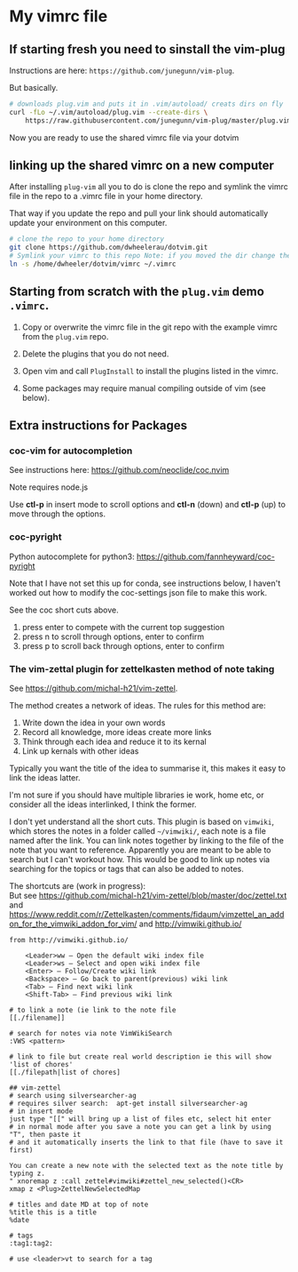 # My vimrc file
## If starting fresh you need to sinstall the vim-plug  
Instructions are here: `https://github.com/junegunn/vim-plug`.  

But basically.  
```bash  
# downloads plug.vim and puts it in .vim/autoload/ creats dirs on fly
curl -fLo ~/.vim/autoload/plug.vim --create-dirs \
    https://raw.githubusercontent.com/junegunn/vim-plug/master/plug.vim
```

Now you are ready to use the shared vimrc file via your dotvim  

## linking up the shared vimrc on a new computer  
After installing `plug-vim` all you to do is clone the repo and symlink the
vimrc file in the repo to a .vimrc file in your home directory.  

That way if you update the repo and pull your link should automatically update
your environment on this computer.  

```bash  
# clone the repo to your home directory  
git clone https://github.com/dwheelerau/dotvim.git
# Symlink your vimrc to this repo Note: if you moved the dir change the path 
ln -s /home/dwheeler/dotvim/vimrc ~/.vimrc
```  

## Starting from scratch with the `plug.vim` demo `.vimrc`.  
1. Copy or overwrite the vimrc file in the git repo with the example vimrc from
the `plug.vim` repo.

2. Delete the plugins that you do not need.  

3. Open vim and call `PlugInstall` to install the plugins listed in the vimrc.  

4. Some packages may require manual compiling outside of vim (see below).  

## Extra instructions for Packages  

### coc-vim for autocompletion  
See instructions here: https://github.com/neoclide/coc.nvim 

Note requires node.js  

Use **ctl-p** in insert mode to scroll options and **ctl-n** (down) and **ctl-p** (up) to
move through the options.  

### coc-pyright  
Python autocomplete for python3: https://github.com/fannheyward/coc-pyright  

Note that I have not set this up for conda, see instructions below, I haven't
worked out how to modify the coc-settings json file to make this work.  

See the coc short cuts above.  

1. press enter to compete with the current top suggestion
2. press <ctl>n to scroll through options, enter to confirm
2. press <ctl>p to scroll back through options, enter to confirm

### The vim-zettal plugin for zettelkasten method of note taking  
See https://github.com/michal-h21/vim-zettel.  

The method creates a network of ideas. The rules for this method are:  
1. Write down the idea in your own words  
2. Record all knowledge, more ideas create more links
3. Think through each idea and reduce it to its kernal
4. Link up kernals with other ideas

Typically you want the title of the idea to summarise it, this makes it easy to link the ideas latter.  

I'm not sure if you should have multiple libraries ie work, home etc, or consider all the ideas interlinked, I think the former.  

I don't yet understand all the short cuts. This plugin is based on `vimwiki`, which stores the notes in a folder called `~/vimwiki/`, each note is a file named after the link. You can link notes together by linking to the file of the note that you want to reference. Apparently you are meant to be able to search but I can't workout how. This would be good to link up notes via searching for the topics or tags that can also be added to notes.  

The shortcuts are (work in progress):   
But see https://github.com/michal-h21/vim-zettel/blob/master/doc/zettel.txt
and https://www.reddit.com/r/Zettelkasten/comments/fidaum/vimzettel_an_addon_for_the_vimwiki_addon_for_vim/
and http://vimwiki.github.io/  

```
from http://vimwiki.github.io/

    <Leader>ww – Open the default wiki index file
    <Leader>ws – Select and open wiki index file
    <Enter> – Follow/Create wiki link
    <Backspace> – Go back to parent(previous) wiki link
    <Tab> – Find next wiki link
    <Shift-Tab> – Find previous wiki link

# to link a note (ie link to the note file
[[./filename]]

# search for notes via note VimWikiSearch
:VWS <pattern>

# link to file but create real world description ie this will show 'list of chores'
[[./filepath|list of chores]

## vim-zettel
# search using silversearcher-ag
# requires silver search:  apt-get install silversearcher-ag
# in insert mode
just type "[[" will bring up a list of files etc, select hit enter
# in normal mode after you save a note you can get a link by using "T", then paste it
# and it automatically inserts the link to that file (have to save it first)

You can create a new note with the selected text as the note title by typing z.
" xnoremap z :call zettel#vimwiki#zettel_new_selected()<CR>
xmap z <Plug>ZettelNewSelectedMap

# titles and date MD at top of note
%title this is a title
%date

# tags
:tag1:tag2:

# use <leader>vt to search for a tag



```


